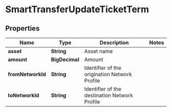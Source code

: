 

# SmartTransferUpdateTicketTerm


## Properties

| Name | Type | Description | Notes |
|------------ | ------------- | ------------- | -------------|
|**asset** | **String** | Asset name |  |
|**amount** | **BigDecimal** | Amount |  |
|**fromNetworkId** | **String** | Identifier of the origination Network Profile |  |
|**toNetworkId** | **String** | Identifier of the destination Network Profile |  |



